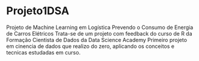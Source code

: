 # Projeto1DSA
Projeto de Machine Learning em Logística Prevendo o Consumo de Energia de Carros Elétricos
Trata-se de um projeto com feedback do curso de R da Formação Cientista de Dados da Data Science Academy
Primeiro projeto em cinencia de dados que realizo do zero, aplicando os conceitos e tecnicas estudadas em curso.
